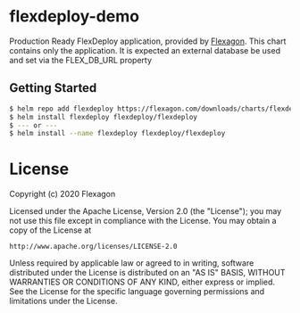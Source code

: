 # flexdeploy-demo

Production Ready FlexDeploy application, provided by [Flexagon](https://flexagon.com).  This chart contains only the application. It is expected an external database be used and set via the FLEX_DB_URL property

## Getting Started

```bash
$ helm repo add flexdeploy https://flexagon.com/downloads/charts/flexdeploy
$ helm install flexdeploy flexdeploy/flexdeploy
$ --- or ---
$ helm install --name flexdeploy flexdeploy/flexdeploy
````

# License

Copyright (c) 2020 Flexagon

Licensed under the Apache License, Version 2.0 (the "License");
you may not use this file except in compliance with the License.
You may obtain a copy of the License at

    http://www.apache.org/licenses/LICENSE-2.0

Unless required by applicable law or agreed to in writing, software
distributed under the License is distributed on an "AS IS" BASIS,
WITHOUT WARRANTIES OR CONDITIONS OF ANY KIND, either express or implied.
See the License for the specific language governing permissions and
limitations under the License.